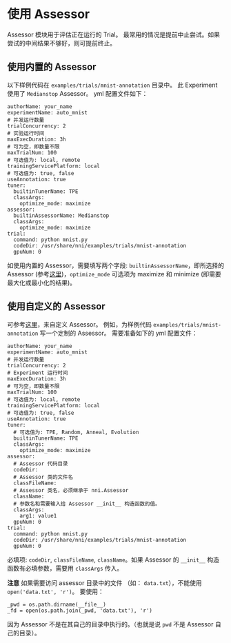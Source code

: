 # **使用 Assessor**

Assessor 模块用于评估正在运行的 Trial。 最常用的情况是提前中止尝试。如果尝试的中间结果不够好，则可提前终止。

## 使用内置的 Assessor 

以下样例代码在 `examples/trials/mnist-annotation` 目录中。 此 Experiment 使用了 `Medianstop` Assessor。 yml 配置文件如下：

    authorName: your_name
    experimentName: auto_mnist
    # 并发运行数量
    trialConcurrency: 2
    # 实验运行时间
    maxExecDuration: 3h
    # 可为空，即数量不限
    maxTrialNum: 100
    # 可选值为: local, remote  
    trainingServicePlatform: local
    # 可选值为: true, false  
    useAnnotation: true
    tuner:
      builtinTunerName: TPE
      classArgs:
        optimize_mode: maximize
    assessor:
      builtinAssessorName: Medianstop
      classArgs:
        optimize_mode: maximize
    trial:
      command: python mnist.py
      codeDir: /usr/share/nni/examples/trials/mnist-annotation
      gpuNum: 0
    

如使用内置的 Assessor，需要填写两个字段: `builtinAssessorName`，即所选择的Assessor (参考[这里]())，`optimize_mode` 可选项为 maximize 和 minimize (即需要最大化或最小化的结果)。

## 使用自定义的 Assessor

可参考[这里]()，来自定义 Assessor。 例如，为样例代码 `examples/trials/mnist-annotation` 写一个定制的 Assessor。 需要准备如下的 yml 配置文件：

    authorName: your_name
    experimentName: auto_mnist
    # 并发运行数量
    trialConcurrency: 2
    # Experiment 运行时间
    maxExecDuration: 3h
    # 可为空，即数量不限
    maxTrialNum: 100
    # 可选值为: local, remote  
    trainingServicePlatform: local
    # 可选值为: true, false  
    useAnnotation: true
    tuner:
      # 可选值为: TPE, Random, Anneal, Evolution
      builtinTunerName: TPE
      classArgs:
        optimize_mode: maximize
    assessor:
      # Assessor 代码目录
      codeDir: 
      # Assessor 类的文件名
      classFileName: 
      # Assessor 类名，必须继承于 nni.Assessor
      className: 
      # 参数名和需要输入给 Assessor __init__ 构造函数的值。
      classArgs:
        arg1: value1
      gpuNum: 0
    trial:
      command: python mnist.py
      codeDir: /usr/share/nni/examples/trials/mnist-annotation
      gpuNum: 0
    

必填项: `codeDir`, `classFileName`, `className`。如果 Assessor 的 `__init__` 构造函数有必填参数，需要用 `classArgs` 传入。

**注意** 如果需要访问 assessor 目录中的文件 （如： ```data.txt```），不能使用 ```open('data.txt', 'r')```。 要使用：

    _pwd = os.path.dirname(__file__)
    _fd = open(os.path.join(_pwd, 'data.txt'), 'r')
    

因为 Assessor 不是在其自己的目录中执行的。（也就是说 ```pwd``` 不是 Assessor 自己的目录）。